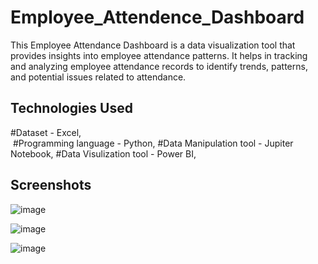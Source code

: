 # Employee_Attendence_Dashboard
This Employee Attendance Dashboard is a data visualization tool that provides insights into employee attendance patterns. It helps in tracking and analyzing employee attendance records to identify trends, patterns, and potential issues related to attendance.

## Technologies Used
#Dataset - Excel, <br />
 &nbsp;#Programming language - Python,
 #Data Manipulation tool - Jupiter Notebook,
 #Data Visulization tool - Power BI,

## Screenshots
![image](https://github.com/Prince26210/Employee_Attendence_Dashboard/assets/136337627/928a7c6f-52d2-4d24-b406-4f9f53d75859)

![image](https://github.com/Prince26210/Employee_Attendence_Dashboard/assets/136337627/fdc9b3bc-745a-49cd-a3df-f8d53de01469)

![image](https://github.com/Prince26210/Employee_Attendence_Dashboard/assets/136337627/192df24b-c275-4ada-a391-9b146294fd68)

